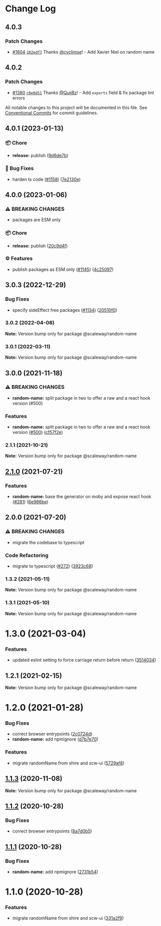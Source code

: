 # Change Log

## 4.0.3

### Patch Changes

- [#1804](https://github.com/scaleway/scaleway-lib/pull/1804) [`202edf7`](https://github.com/scaleway/scaleway-lib/commit/202edf7d334dd4a4bc8971a098e48dc0eb024476) Thanks [@cyclimse](https://github.com/cyclimse)! - Add Xavier Niel on random name

## 4.0.2

### Patch Changes

- [#1380](https://github.com/scaleway/scaleway-lib/pull/1380) [`c0e0d51`](https://github.com/scaleway/scaleway-lib/commit/c0e0d5104680149f9b38ae509b17d14a66c4d733) Thanks [@QuiiBz](https://github.com/QuiiBz)! - Add `exports` field & fix package lint errors

All notable changes to this project will be documented in this file.
See [Conventional Commits](https://conventionalcommits.org) for commit guidelines.

## 4.0.1 (2023-01-13)

### :package: Chore

- **release:** publish ([9d6de7b](https://github.com/scaleway/scaleway-lib/commit/9d6de7b63065f53774cb64b0e5a46a868dc9933a))

### :bug: Bug Fixes

- harden ts code ([#1158](https://github.com/scaleway/scaleway-lib/issues/1158)) ([7e2130e](https://github.com/scaleway/scaleway-lib/commit/7e2130ea4c2a079c69ec49b27444daa8f6076d03))

## 4.0.0 (2023-01-06)

### ⚠ BREAKING CHANGES

- packages are ESM only

### :package: Chore

- **release:** publish ([20c9d4f](https://github.com/scaleway/scaleway-lib/commit/20c9d4fb39822245252bf362bc7a8d26127e511d))

### :gear: Features

- publish packages as ESM only ([#1145](https://github.com/scaleway/scaleway-lib/issues/1145)) ([4c25097](https://github.com/scaleway/scaleway-lib/commit/4c25097254a5ba7f0a5dbb6fdf5d6578a75f777a))

## 3.0.3 (2022-12-29)

### Bug Fixes

- specify sideEffect free packages ([#1134](https://github.com/scaleway/scaleway-lib/issues/1134)) ([20510f0](https://github.com/scaleway/scaleway-lib/commit/20510f0f66fde99e682529db28fe85d580efe474))

### 3.0.2 (2022-04-08)

**Note:** Version bump only for package @scaleway/random-name

### 3.0.1 (2022-03-11)

**Note:** Version bump only for package @scaleway/random-name

## 3.0.0 (2021-11-18)

### ⚠ BREAKING CHANGES

- **random-name:** split package in two to offer a raw and a react hook version (#500)

### Features

- **random-name:** split package in two to offer a raw and a react hook version ([#500](https://github.com/scaleway/scaleway-lib/issues/500)) ([cf57f2e](https://github.com/scaleway/scaleway-lib/commit/cf57f2ed949198b68b73af0ee43945bebe59f39b))

### 2.1.1 (2021-10-21)

**Note:** Version bump only for package @scaleway/random-name

## [2.1.0](https://github.com/scaleway/scaleway-lib/compare/@scaleway/random-name@2.0.0...@scaleway/random-name@2.1.0) (2021-07-21)

### Features

- **random-name:** base the generator on moby and expose react hook ([#281](https://github.com/scaleway/scaleway-lib/issues/281)) ([6e986be](https://github.com/scaleway/scaleway-lib/commit/6e986beb2609e533199a2b38b989c3b8b0c3c56b))

## 2.0.0 (2021-07-20)

### ⚠ BREAKING CHANGES

- migrate the codebase to typescript

### Code Refactoring

- migrate to typescript ([#272](https://github.com/scaleway/scaleway-lib/issues/272)) ([3923c68](https://github.com/scaleway/scaleway-lib/commit/3923c68d6f7feadee7e2e30e32c9ef5d1f3003b9))

### 1.3.2 (2021-05-11)

**Note:** Version bump only for package @scaleway/random-name

### 1.3.1 (2021-05-10)

**Note:** Version bump only for package @scaleway/random-name

# 1.3.0 (2021-03-04)

### Features

- updated eslint setting to force carriage return before return ([3514034](https://github.com/scaleway/scaleway-lib/commit/3514034804ae06083825adc3e57003ed8dba4933))

## 1.2.1 (2021-02-15)

**Note:** Version bump only for package @scaleway/random-name

# 1.2.0 (2021-01-28)

### Bug Fixes

- correct browser entrypoints ([2c0724d](https://github.com/scaleway/scaleway-lib/commit/2c0724d00b45664757c380188618908fcae2c606))
- **random-name:** add npmignore ([d7b7e70](https://github.com/scaleway/scaleway-lib/commit/d7b7e701db4ae090650408794a380ebe084e8407))

### Features

- migrate randomName from shire and scw-ui ([5729af8](https://github.com/scaleway/scaleway-lib/commit/5729af8c38a436679e948025dfff89c45a9b8e5c))

## [1.1.3](https://github.com/scaleway/scaleway-lib/compare/@scaleway/random-name@1.1.2...@scaleway/random-name@1.1.3) (2020-11-08)

**Note:** Version bump only for package @scaleway/random-name

## [1.1.2](https://github.com/scaleway/scaleway-lib/compare/@scaleway/random-name@1.1.1...@scaleway/random-name@1.1.2) (2020-10-28)

### Bug Fixes

- correct browser entrypoints ([8a7d0b5](https://github.com/scaleway/scaleway-lib/commit/8a7d0b503ee22eedb07d5021b3a3fd4e059e627a))

## [1.1.1](https://github.com/scaleway/scaleway-lib/compare/@scaleway/random-name@1.1.0...@scaleway/random-name@1.1.1) (2020-10-28)

### Bug Fixes

- **random-name:** add npmignore ([2731b54](https://github.com/scaleway/scaleway-lib/commit/2731b5452bb33fb369ee2370156e565b5a328d42))

# 1.1.0 (2020-10-28)

### Features

- migrate randomName from shire and scw-ui ([331a2f9](https://github.com/scaleway/scaleway-lib/commit/331a2f91a5aa777806bbc1dc1014fc5b6987db8c))
